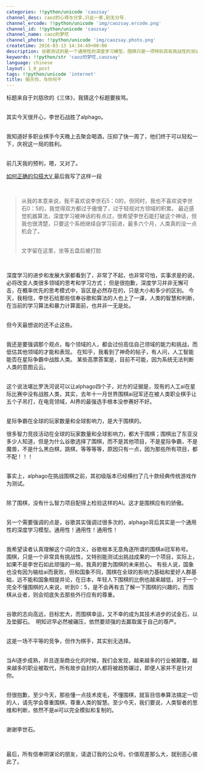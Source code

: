 ```yaml
---
categories: !!python/unicode 'caozsay'
channel_desc: caoz的心得与分享,只此一家,别无分号.
channel_ercode: !!python/unicode 'img/caozsay.ercode.png'
channel_id: !!python/unicode 'caozsay'
channel_name: caoz的梦呓
channel_photo: !!python/unicode 'img/caozsay.photo.png'
createtime: 2016-03-13 14:34:49+00:00
description: 谷歌测试的是一个通用性的深度学习模型，围棋只是一项特别具有挑战性的测试目标而已，当然，也只有围棋，才能配得上检测如此优秀的ai。
keywords: !!python/str 'caoz的梦呓,caozsay'
language: chinese
layout: 1_0_post
tags: !!python/unicode 'internet'
title: 毁灭你，与你何干
---
```

<div class="rich_media_content" id="js_content">
<p>
         标题来自于刘慈欣的《三体》，我猜这个标题要挨骂。
        </p>
<p>
<br/>
         其实今天很开心，李世石战胜了alphago。
        </p>
<p>
<br/>
         我知道好多职业棋手今天晚上去聚会喝酒，压抑了快一周了，他们终于可以轻松一下，庆祝这一局的胜利。
        </p>
<p>
<br/>
         前几天我的预判，嗯，又对了。
        </p>
<p>
<a data_ue_src="http://mp.weixin.qq.com/s?__biz=MzI0MjA1Mjg2Ng==&amp;mid=402041293&amp;idx=1&amp;sn=8ba4a204c76eb987f7a7b6130c304e71&amp;scene=21#wechat_redirect" href="http://mp.weixin.qq.com/s?__biz=MzI0MjA1Mjg2Ng==&amp;mid=402041293&amp;idx=1&amp;sn=8ba4a204c76eb987f7a7b6130c304e71&amp;scene=21#wechat_redirect" target="_blank">
          如何正确的勾搭大V
         </a>
         最后我写了这样一段
        </p>
<p>
<br/>
</p>
<blockquote>
<p>
          从我的本意来说，我不喜欢说李世石5：0的，但同时，我也不喜欢说李世石0：5的，我觉得双方都过于傲慢了，过于轻视对方领域的积累。 最近感觉机器算法，深度学习被神话的有点过，很希望李世石能打破这个神话，但我也很清楚，只要这个系统继续自学习前进，最多六个月，人类真的没一点机会了。
         </p>
<p>
<br/>
          文字留在这里，坐等五盘后被打脸
         </p>
</blockquote>
<p>
<br/>
</p>
<p>
         深度学习的进步和发展大家都看到了，非常了不起，也非常可怕，实事求是的说，必将改变人类很多领域的思考和学习方式； 但是很抱歉，深度学习并非无懈可击，在概率优先的思考模式中，盲区是必然存在的，只是大小和多少的区别。 今天，我相信，李世石给那些信奉谷歌和算法的人也上了一课，人类的智慧和判断，在当前的学习算法和暴力计算面前，也并非一无是处。
        </p>
<p>
<br/>
         但今天最想说的还不止这些。
        </p>
<p>
<br/>
         我还是要强调那个观点，每个领域的人，都会过份高估自己领域的能力和挑战，而低估其他领域的才能和表现。 在知乎，我看到了神奇的帖子，有人问，人工智能能否在星际争霸中战胜人类。 某些高票答案是，目前不可能，因为系统无法判断人类的意图云云。
        </p>
<p>
<br/>
         这个说法堪比罗洗河说可以让alphago四个子，对方的证据是，现有的人工ai在星际比赛中没有战胜人类，其实，去年十一月世界围棋ai冠军还在被人类职业棋手让五个子吊打，在电竞领域，AI界的最强选手根本没参赛好不好。
        </p>
<p>
<br/>
         星际争霸在全球的玩家数量和全球影响力，是大于围棋的。
        </p>
<p>
         很多智力竞技活动在全球的玩家数量和全球影响力，都大于围棋；围棋出了东亚没多少人知道，但是为什么谷歌选择了围棋，而不是其他项目，不是星际争霸，不是魔兽，不是什么黑白棋，跳棋，等等等等，原因只有一点，因为那些所有项目，都不配！！！
        </p>
<p>
<br/>
         事实上，alphago在挑战围棋之前，其初级版本已经横扫了几十款经典传统游戏作为测试。
        </p>
<p>
<br/>
         除了围棋，没有什么智力项目配得上检验这样的AI。这才是围棋应有的骄傲。
        </p>
<p>
<br/>
         另一个需要强调的点是，谷歌其实强调过很多次的，alphago背后其实是一个通用性的深度学习模型。通用性！通用性！通用性！
        </p>
<p>
<br/>
         我希望读者认真理解这个词的含义，谷歌根本无意角逐所谓的围棋ai冠军称号。 围棋，只是一个非常具有挑战性，又特别能测试出挑战成果的一个项目，实际上，如果不是李世石如此顽强的一局，我真的要为围棋的未来担心。 有些人说，国象也没有因为输给ai而衰败，但和国象不同，围棋在全球的影响力基础和爱好人群基础，远不能和国象相提并论，在日本，年轻人下围棋的比例也越来越低，对于一个完全不懂围棋的人来说，听到0：5，是不会再有去了解一下围棋的兴趣的，而围棋从业者，则会彻底失去那些外行应有的尊重。
        </p>
<p>
<br/>
         谷歌的志向高远，目标宏大，而围棋幸运，又不幸的成为其技术进步的试金石，以及垫脚石。  明知迟早必然被碾压，依然要顽强的去赢取属于自己的尊严。
        </p>
<p>
<br/>
         这是一场不平等的竞争，但作为棋手，其实别无选择。
        </p>
<p>
<br/>
         当AI逐步成熟，并且逐渐商业化的时候，我们会发现，越来越多的行业被颠覆，越来越多的职业被取代，所有故步自封的人都将被趋势碾过，即便人家并不是针对你。
        </p>
<p>
<br/>
         但很抱歉，至少今天，那些懂一点技术皮毛，不懂围棋，就盲目信奉算法搞定一切的人，请先学会尊重围棋，尊重人类的智慧。至少今天，我们要说，人类智者的思维和判断，依然不是ai可以完全模拟和复制的。
        </p>
<p>
<br/>
         谢谢李世石。
         <span style="line-height: 0px; display: none;">
          ‍
         </span>
</p>
<p>
<br/>
</p>
<p>
         最后，所有信奉阴谋论的朋友，请退订我的公众号。价值观差那么大，就别恶心彼此了。
         <br/>
</p>
</div>